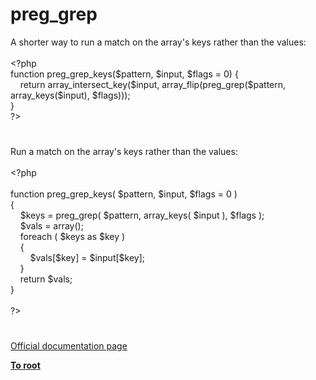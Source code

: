 # preg_grep




<div class="phpcode"><span class="html">
A shorter way to run a match on the array&apos;s keys rather than the values:<br><br><span class="default">&lt;?php<br></span><span class="keyword">function </span><span class="default">preg_grep_keys</span><span class="keyword">(</span><span class="default">$pattern</span><span class="keyword">, </span><span class="default">$input</span><span class="keyword">, </span><span class="default">$flags </span><span class="keyword">= </span><span class="default">0</span><span class="keyword">) {<br>&#xA0; &#xA0; return </span><span class="default">array_intersect_key</span><span class="keyword">(</span><span class="default">$input</span><span class="keyword">, </span><span class="default">array_flip</span><span class="keyword">(</span><span class="default">preg_grep</span><span class="keyword">(</span><span class="default">$pattern</span><span class="keyword">, </span><span class="default">array_keys</span><span class="keyword">(</span><span class="default">$input</span><span class="keyword">), </span><span class="default">$flags</span><span class="keyword">)));<br>}<br></span><span class="default">?&gt;</span>
</span>
</div>
  

#


<div class="phpcode"><span class="html">
Run a match on the array&apos;s keys rather than the values:<br><br><span class="default">&lt;?php<br><br></span><span class="keyword">function </span><span class="default">preg_grep_keys</span><span class="keyword">( </span><span class="default">$pattern</span><span class="keyword">, </span><span class="default">$input</span><span class="keyword">, </span><span class="default">$flags </span><span class="keyword">= </span><span class="default">0 </span><span class="keyword">)<br>{<br>&#xA0; &#xA0; </span><span class="default">$keys </span><span class="keyword">= </span><span class="default">preg_grep</span><span class="keyword">( </span><span class="default">$pattern</span><span class="keyword">, </span><span class="default">array_keys</span><span class="keyword">( </span><span class="default">$input </span><span class="keyword">), </span><span class="default">$flags </span><span class="keyword">);<br>&#xA0; &#xA0; </span><span class="default">$vals </span><span class="keyword">= array();<br>&#xA0; &#xA0; foreach ( </span><span class="default">$keys </span><span class="keyword">as </span><span class="default">$key </span><span class="keyword">)<br>&#xA0; &#xA0; {<br>&#xA0; &#xA0; &#xA0; &#xA0; </span><span class="default">$vals</span><span class="keyword">[</span><span class="default">$key</span><span class="keyword">] = </span><span class="default">$input</span><span class="keyword">[</span><span class="default">$key</span><span class="keyword">];<br>&#xA0; &#xA0; }<br>&#xA0; &#xA0; return </span><span class="default">$vals</span><span class="keyword">;<br>}<br><br></span><span class="default">?&gt;</span>
</span>
</div>
  

#

[Official documentation page](https://www.php.net/manual/en/function.preg-grep.php)

**[To root](/README.md)**